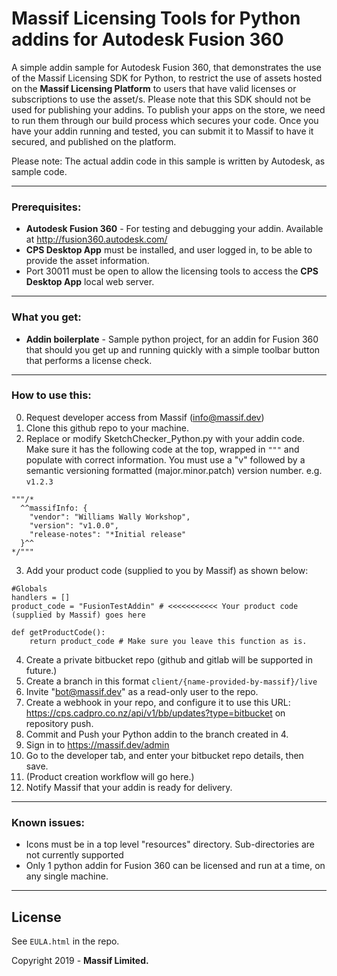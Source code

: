 # Massif Licensing Tools for Python addins for Autodesk Fusion 360

A simple addin sample for Autodesk Fusion 360, that demonstrates the use of the Massif Licensing SDK for Python, to restrict the use of assets hosted on the **Massif Licensing Platform** to users that have valid licenses or subscriptions to use the asset/s.
Please note that this SDK should not be used for publishing your addins. To publish your apps on the store, we need to run them through our build process which secures your code. Once you have your
addin running and tested, you can submit it to Massif to have it secured, and published on the platform.

Please note: The actual addin code in this sample is written by Autodesk, as sample code.

---

### Prerequisites:

* **Autodesk Fusion 360** - For testing and debugging your addin. Available at http://fusion360.autodesk.com/
* **CPS Desktop App** must be installed, and user logged in, to be able to provide the asset information.
* Port 30011 must be open to allow the licensing tools to access the **CPS Desktop App** local web server. 

---

### What you get:

* **Addin boilerplate** - Sample python project, for an addin for Fusion 360 that should you get up and running quickly with a simple toolbar button that performs a license check.   

---

### How to use this:

0. Request developer access from Massif (info@massif.dev)
1. Clone this github repo to your machine.
2. Replace or modify SketchChecker_Python.py with your addin code. Make sure it has the following code at the top, wrapped in `"""` and populate with correct information. You must use a "v" followed by a semantic versioning formatted (major.minor.patch) version number. e.g. `v1.2.3`
~~~
"""/*
  ^^massifInfo: {
    "vendor": "Williams Wally Workshop",
    "version": "v1.0.0",
    "release-notes": "*Initial release"
  }^^
*/"""
~~~
3. Add your product code (supplied to you by Massif) as shown below:
~~~
#Globals
handlers = []
product_code = "FusionTestAddin" # <<<<<<<<<<< Your product code (supplied by Massif) goes here
    
def getProductCode():
    return product_code # Make sure you leave this function as is.
~~~

4. Create a private bitbucket repo (github and gitlab will be supported in future.)
5. Create a branch in this format ```client/{name-provided-by-massif}/live```
6. Invite "bot@massif.dev" as a read-only user to the repo.
7. Create a webhook in your repo, and configure it to use this URL: https://cps.cadpro.co.nz/api/v1/bb/updates?type=bitbucket on repository push.
8. Commit and Push your Python addin to the branch created in 4.
9.  Sign in to https://massif.dev/admin
10.  Go to the developer tab, and enter your bitbucket repo details, then save.
11.  (Product creation workflow will go here.)
12.  Notify Massif that your addin is ready for delivery.

---

### Known issues:
- Icons must be in a top level "resources" directory. Sub-directories are not currently supported
- Only 1 python addin for Fusion 360 can be licensed and run at a time, on any single machine.

---

## License

See `EULA.html` in the repo.

Copyright 2019 - **Massif Limited.**
